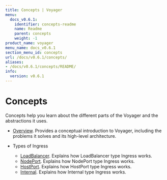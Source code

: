 ```yaml
---
title: Concepts | Voyager
menu:
  docs_v0.6.1:
    identifier: concepts-readme
    name: Readme
    parent: concepts
    weight: -1
product_name: voyager
menu_name: docs_v0.6.1
section_menu_id: concepts
url: /docs/v0.6.1/concepts/
aliases:
- /docs/v0.6.1/concepts/README/
info:
  version: v0.6.1
---
```


# Concepts

Concepts help you learn about the different parts of the Voyager and the abstractions it uses.

- [Overview](/docs/v0.6.1/concepts/overview). Provides a conceptual introduction to Voyager, including the problems it solves and its high-level architecture.

- Types of Ingress
  - [LoadBalancer](/docs/v0.6.1/concepts/ingress-types/loadbalancer). Explains how LoadBalancer type Ingress works.
  - [NodePort](/docs/v0.6.1/concepts/ingress-types/nodeport). Explains how NodePort type Ingress works.
  - [HostPort](/docs/v0.6.1/concepts/ingress-types/hostport). Explains how HostPort type Ingress works.
  - [Internal](/docs/v0.6.1/concepts/ingress-types/internal). Explains how Internal type Ingress works.
